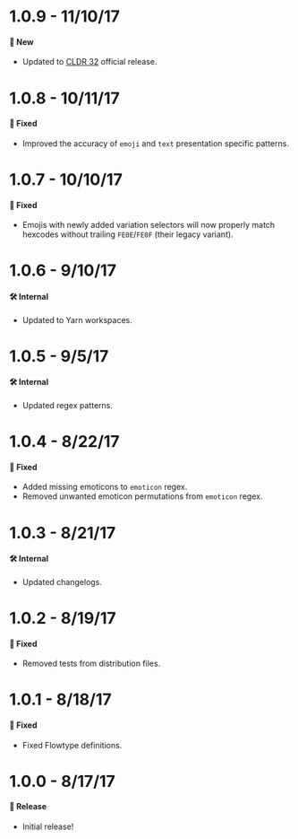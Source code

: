 # 1.0.9 - 11/10/17

#### 🚀 New

* Updated to [CLDR 32](http://cldr.unicode.org/index/downloads/cldr-32) official release.

# 1.0.8 - 10/11/17

#### 🐞 Fixed

* Improved the accuracy of `emoji` and `text` presentation specific patterns.

# 1.0.7 - 10/10/17

#### 🐞 Fixed

* Emojis with newly added variation selectors will now properly match hexcodes without trailing
  `FE0E`/`FE0F` (their legacy variant).

# 1.0.6 - 9/10/17

#### 🛠 Internal

* Updated to Yarn workspaces.

# 1.0.5 - 9/5/17

#### 🛠 Internal

* Updated regex patterns.

# 1.0.4 - 8/22/17

#### 🐞 Fixed

* Added missing emoticons to `emoticon` regex.
* Removed unwanted emoticon permutations from `emoticon` regex.

# 1.0.3 - 8/21/17

#### 🛠 Internal

* Updated changelogs.

# 1.0.2 - 8/19/17

#### 🐞 Fixed

* Removed tests from distribution files.

# 1.0.1 - 8/18/17

#### 🐞 Fixed

* Fixed Flowtype definitions.

# 1.0.0 - 8/17/17

#### 🎉 Release

* Initial release!
